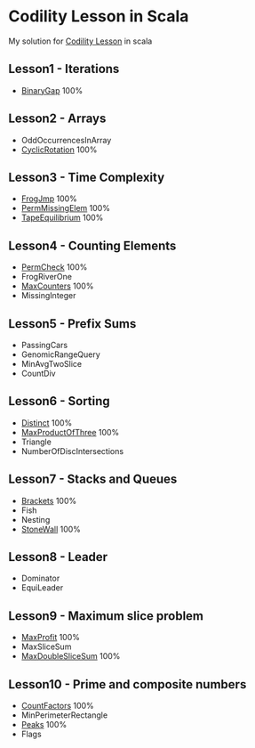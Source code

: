 # Codility Lesson in Scala

My solution for [Codility Lesson](https://app.codility.com/programmers/lessons/1-iterations/) in scala

## Lesson1 - Iterations
- [BinaryGap](/src/main/scala/lesson1/Q1BinaryGap.scala) 100%

## Lesson2 - Arrays
- OddOccurrencesInArray
- [CyclicRotation](/src/main/scala/lesson2/Q2CyclicRotation.scala) 100%

## Lesson3 - Time Complexity
- [FrogJmp](/src/main/scala/lesson3/Q1FrogJmp.scala) 100%
- [PermMissingElem](/src/main/scala/lesson3/Q2PermMissingElem.scala) 100%
- [TapeEquilibrium](/src/main/scala/lesson3/Q3TapeEquilibrium.scala) 100%

## Lesson4 - Counting Elements
- [PermCheck](/src/main/scala/lesson4/Q1PermCheck.scala) 100%
- FrogRiverOne
- [MaxCounters](/src/main/scala/lesson4/Q3MaxCounters.scala) 100%
- MissingInteger

## Lesson5 - Prefix Sums
- PassingCars
- GenomicRangeQuery
- MinAvgTwoSlice
- CountDiv

## Lesson6 - Sorting
- [Distinct](/src/main/scala/lesson6/Q1Distinct.scala) 100%
- [MaxProductOfThree](/src/main/scala/lesson6/Q2MaxProductOfThree.scala) 100%
- Triangle
- NumberOfDiscIntersections

## Lesson7 - Stacks and Queues
- [Brackets](/src/main/scala/lesson7/Q1Brackets.scala) 100%
- Fish
- Nesting
- [StoneWall](/src/main/scala/lesson7/Q4StoneWall.scala) 100%

## Lesson8 - Leader
- Dominator
- EquiLeader

## Lesson9 - Maximum slice problem
- [MaxProfit](/src/main/scala/lesson9/Q1MaxProfit.scala) 100%
- MaxSliceSum
- [MaxDoubleSliceSum](/src/main/scala/lesson9/Q3MaxDoubleSliceSum.scala) 100%

## Lesson10 - Prime and composite numbers
- [CountFactors](/src/main/scala/lesson10/Q1CountFactors.scala) 100%
- MinPerimeterRectangle
- [Peaks](/src/main/scala/lesson10/Q3Peak.scala) 100%
- Flags
